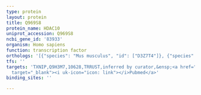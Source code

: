 ```yaml
---
type: protein
layout: protein
title: Q969S8
protein_name: HDAC10
uniprot_accession: Q969S8
ncbi_gene_id: '83933'
organism: Homo sapiens
function: transcription factor
orthologs: '[{"species": "Mus musculus", "id": ["D3Z7T4"]}, {"species": "Rattus norvegicus", "id": ["Q569C4"]}]'
tfs: ''
targets: 'TXNIP,Q9H3M7,10628,TRRUST,inferred by curator,&ensp;<a href="https://www.ncbi.nlm.nih.gov/pubmed/?term=20680488%5Buid%5D+OR+29087512%5Buid%5D"
  target="_blank"><i uk-icon="icon: link"></i>Pubmed</a>'
binding_sites: ''

---
```

